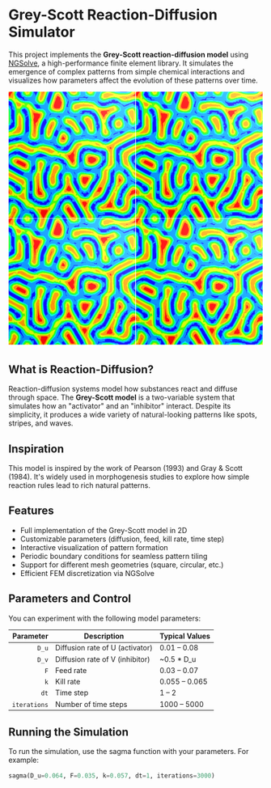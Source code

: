 # Grey-Scott Reaction-Diffusion Simulator

This project implements the **Grey-Scott reaction-diffusion model** using [NGSolve](https://ngsolve.org/), a high-performance finite element library. It simulates the emergence of complex patterns from simple chemical interactions and visualizes how parameters affect the evolution of these patterns over time.

![Sample Output](./images/grayscott-output.png)

## What is Reaction-Diffusion?

Reaction-diffusion systems model how substances react and diffuse through space. The **Grey-Scott model** is a two-variable system that simulates how an "activator" and an "inhibitor" interact. Despite its simplicity, it produces a wide variety of natural-looking patterns like spots, stripes, and waves.

## Inspiration

This model is inspired by the work of Pearson (1993) and Gray & Scott (1984). It's widely used in morphogenesis studies to explore how simple reaction rules lead to rich natural patterns.

## Features

- Full implementation of the Grey-Scott model in 2D
- Customizable parameters (diffusion, feed, kill rate, time step)
- Interactive visualization of pattern formation
- Periodic boundary conditions for seamless pattern tiling
- Support for different mesh geometries (square, circular, etc.)
- Efficient FEM discretization via NGSolve

## Parameters and Control

You can experiment with the following model parameters:

| Parameter | Description                       | Typical Values      |
|----------:|-----------------------------------|---------------------|
| `D_u`     | Diffusion rate of U (activator)   | 0.01 – 0.08         |
| `D_v`     | Diffusion rate of V (inhibitor)   | ~0.5 * D_u          |
| `F`       | Feed rate                         | 0.03 – 0.07         |
| `k`       | Kill rate                         | 0.055 – 0.065       |
| `dt`      | Time step                         | 1 – 2               |
| `iterations` | Number of time steps          | 1000 – 5000         |

## Running the Simulation

To run the simulation, use the sagma function with your parameters. For example:

```python
sagma(D_u=0.064, F=0.035, k=0.057, dt=1, iterations=3000)
```


